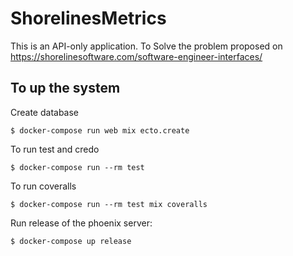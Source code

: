 # ShorelinesMetrics

This is an API-only application. To Solve the problem proposed on https://shorelinesoftware.com/software-engineer-interfaces/


## To up the system

Create database 

`$ docker-compose run web mix ecto.create`

To run test and credo

`$ docker-compose run --rm test`

To run coveralls

`$ docker-compose run --rm test mix coveralls`

Run release of the phoenix server:

`$ docker-compose up release`

